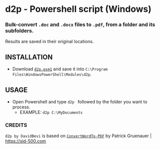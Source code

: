 # d2p - Powershell script (Windows)
### Bulk-convert `.doc` and `.docx` files to `.pdf`, from a folder and its subfolders.
Results are saved in their original locations.

## INSTALLATION
- Download [`d2p.psm1`](https://github.com/DavidBevi/d2p/releases/download/v1/d2p.psm1) and save it into `C:\Program Files\WindowsPowerShell\Modules\d2p`.

## USAGE
- Open Powershell and type `d2p ` followed by the folder you want to process.
  - EXAMPLE: `d2p C:\MyDocuments`

### CREDITS 
`d2p by DavidBevi` is based on [`ConvertWordTo-PDF`](https://sid-500.com/2020/10/20/powershell-convert-word-documentes-to-pdf-documents/) by Patrick Gruenauer | https://sid-500.com
